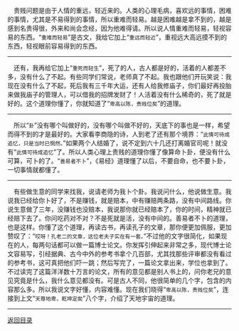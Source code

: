 &emsp;贵贱问题是由于人情的重远，轻近来的。人类的心理毛病，喜欢远的事情，困难的事情，尤其是不易得到的事情，所以重难而轻易。越是困难越是拿不到的，越是感到名贵得很，外来和尚会念经，因为他难得请。所以说人情重难而轻易，轻视容易的东西。“``重难而轻易``”是古文，我给它加上“``重远而轻近``”，重视远大高远摸不到的东西，轻视眼前容易得到的东西。
___
&emsp;还有，我再给它加上“``重死而轻生``”，死了的人，古人都是好的，活着的人都差不多，没有什么了不起。有些同学们常说，老师真了不起。我也跟他们开玩笑说：我现在没有什么了不起，死后我有三千年大运，还有人给我修庙子，你们最好再投胎来做我庙子的管理人，可以借我的招牌发财了！人活着没有什么稀奇的，死了就是好的。这个道理你懂了，你就知道了“``卑高以陈，贵贱位矣``”的道理。
___
&emsp;所以“``卦``”没有哪个叫做好的，没有哪个叫做不好的，天底下的事也是一样，希望而得不到的才是最好的。大家看李商隐的诗，人到老了还有那个境界：“``此情可待成追忆，只是当时已惘然。``”如果两个人结婚了，说不定到六十几还打离婚官司呢！就没有“``此情可待成追忆``”了。所以人类心理上贵贱的道理你懂了像算命卜卦，便没有什么可算，可卜的了。“``善易者不卜``”，《易经》道理懂了以后，不要自命，也不要卜卦，一切事情就都懂了。
___
&emsp;有些做生意的同学来找我，说请老师为我卜个卦。我说问什么，他说做生意。我说我已经给你卜好了，不是赚钱，就是赔本，中有赚赔两条路，没有中间路线。你说生意做了三年，没赚钱也没赔本，我说那你就已经赔本了，你的时间，精神就已经赔下去了。你问吃药对不对？不是死就是活，没有中间的。善易者不卜的道理，也是这样。你懂了这个道理，再读古书，再读孔子的文章，那你便更加佩服，更加赞叹了：“``哎呀！孔老二的文章，这位老夫子实在有一套。``”不过他的文字很简化，如果现在的人，每两句话都可以做一篇博士论文。你发挥引伸起来非常之多，现代博士论文容易写，引经据典、古今中外的参考书拿个几百部，尤其找那些评审都没有看过的参考书，这可真把他们吓一跳；然后写完了，一篇论文拿出来，学位也拿到了。不过读完了这篇洋洋数十万言的论文，所有的意见都是别人书上的，问你老兄的意见究竟是什么，我什么意见都没有。可是古人不同，他很简单的几个字，包含的内容那么多。所以我说文字好懂，内容难懂。现在我们晓得“``卑高以陈，贵贱位矣``”，连接到上文“``天尊地卑，乾坤定矣``”八个字，介绍了天地宇宙的道理。
___
[返回目录](../../master/README.md#目录)
